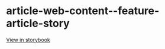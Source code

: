 # article-web-content--feature-article-story

[View in storybook](https://raw.githack.com/Independent-Digital-News-and-Media-Ltd/indy-pwamp-sb/PR-2117-sb/index.html?path=/story/article-web-content--feature-article-story)